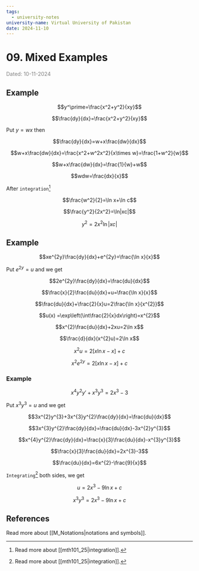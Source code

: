 ```yaml
---
tags:
  - university-notes
university-name: Virtual University of Pakistan
date: 2024-11-10
---
```


# 09. Mixed Examples

<span style="color: gray;">Dated: 10-11-2024</span>

## Example

$$y^\prime=\frac{x^2+y^2}{xy}$$

$$\frac{dy}{dx}=\frac{x^2+y^2}{xy}$$

Put $y = wx$ then  

$$\frac{dy}{dx}=w+x\frac{dw}{dx}$$

$$w+x\frac{dw}{dx}=\frac{x^2+w^2x^2}{x\times w}=\frac{1+w^2}{w}$$

$$w+x\frac{dw}{dx}=\frac{1}{w}+w$$

$$wdw=\frac{dx}{x}$$

After `integration`[^1]  

$$\frac{w^2}{2}=\ln x+\ln c$$

$$\frac{y^2}{2x^2}=\ln|xc|$$

$$y^2=2x^2\ln|xc|$$

## Example

$$xe^{2y}\frac{dy}{dx}+e^{2y}=\frac{\ln x}{x}$$

Put $e^{2y} = u$ and we get  

$$2e^{2y}\frac{dy}{dx}=\frac{du}{dx}$$

$$\frac{x}{2}\frac{du}{dx}+u=\frac{\ln x}{x}$$

$$\frac{du}{dx}+\frac{2}{x}u=2\frac{\ln x}{x^{2}}$$

$$u(x) =\exp\left(\int\frac{2}{x}dx\right)=x^{2}$$

$$x^{2}\frac{du}{dx}+2xu=2\ln x$$

$$\frac{d}{dx}(x^{2}u)=2\ln x$$

$$x^{2}u=2[x \ln x-x]+c$$

$$x^{2}e^{2y}=2[x \ln x-x]+c$$

### Example

$$x^4y^2y'+x^3y^3=2x^3-3$$

Put $x^3y^3 = u$ and we get  

$$3x^{2}y^{3}+3x^{3}y^{2}\frac{dy}{dx}=\frac{du}{dx}$$

$$3x^{3}y^{2}\frac{dy}{dx}=\frac{du}{dx}-3x^{2}y^{3}$$

$$x^{4}y^{2}\frac{dy}{dx}=\frac{x}{3}\frac{du}{dx}-x^{3}y^{3}$$

$$\frac{x}{3}\frac{du}{dx}=2x^{3}-3$$

$$\frac{du}{dx}=6x^{2}-\frac{9}{x}$$

`Integrating`[^1] both sides, we get  

$$u=2x^3-9\ln x+c$$

$$x^3y^3=2x^3-9\ln x+c$$

## References

Read more about [[M_Notations|notations and symbols]].

[^1]: Read more about [[mth101_25|integration]].